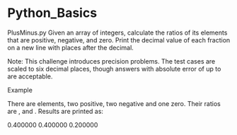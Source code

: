 # Python_Basics

PlusMinus.py
Given an array of integers, calculate the ratios of its elements that are positive, negative, and zero. Print the decimal value of each fraction on a new line with  places after the decimal.

Note: This challenge introduces precision problems. The test cases are scaled to six decimal places, though answers with absolute error of up to  are acceptable.

Example

There are  elements, two positive, two negative and one zero. Their ratios are ,  and . Results are printed as:

0.400000
0.400000
0.200000
